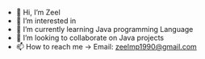 - 👋 Hi, I’m Zeel
- 👀 I’m interested in 
- 🌱 I’m currently learning Java programming Language 
- 💞️ I’m looking to collaborate on Java projects
- 📫 How to reach me -> Email: zeelmp1990@gmail.com


